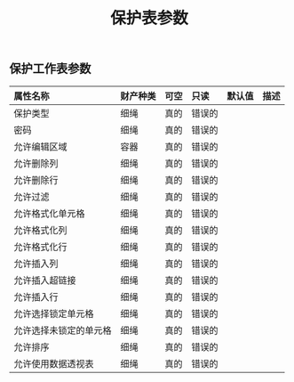 ﻿---
title: 保护表参数
second_title: Aspose.Cells Cloud Documen
type: docs
url: /zh/specification/model/protectsheetparameter/
description: Aspose.Cells 云模型规范：ProtectSheetParameter。轻松处理 Excel 和其他电子表格文档，具有打开、生成、编辑、拆分、合并、比较和转换等功能
kwords: Excel, Office, 电子表格, Cloud REST API, ProtectSheetParameter
weight: 50
---
## **保护工作表参数**

 

|属性名称|财产种类|可空|只读|默认值|描述|
|:- |:- |:- |:- |:- |:- |
|保护类型|细绳|真的|错误的|||
|密码|细绳|真的|错误的|||
|允许编辑区域|容器|真的|错误的|||
|允许删除列|细绳|真的|错误的|||
|允许删除行|细绳|真的|错误的|||
|允许过滤|细绳|真的|错误的|||
|允许格式化单元格|细绳|真的|错误的|||
|允许格式化列|细绳|真的|错误的|||
|允许格式化行|细绳|真的|错误的|||
|允许插入列|细绳|真的|错误的|||
|允许插入超链接|细绳|真的|错误的|||
|允许插入行|细绳|真的|错误的|||
|允许选择锁定单元格|细绳|真的|错误的|||
|允许选择未锁定的单元格|细绳|真的|错误的|||
|允许排序|细绳|真的|错误的|||
|允许使用数据透视表|细绳|真的|错误的|||

